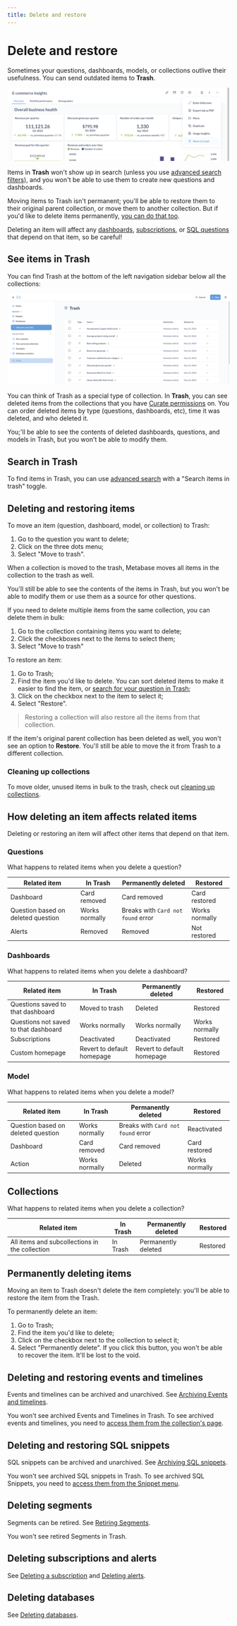 ```yaml
---
title: Delete and restore
---
```


# Delete and restore

Sometimes your questions, dashboards, models, or collections outlive their usefulness. You can send outdated items to **Trash**.

![Move to trash](./images/move-to-trash.png)

Items in **Trash** won't show up in search (unless you use [advanced search filters](./exploration.md)), and you won't be able to use them to create new questions and dashboards.

Moving items to Trash isn't permanent; you'll be able to restore them to their original parent collection, or move them to another collection. But if you'd like to delete items permanently, [you can do that too](#permanently-deleting-items).

Deleting an item will affect any [dashboards](../dashboards/introduction.md), [subscriptions](../dashboards/subscriptions.md), or [SQL questions](../questions/native-editor/referencing-saved-questions-in-queries.md) that depend on that item, so be careful!

## See items in Trash

You can find Trash at the bottom of the left navigation sidebar below all the collections:

![Trash](./images/trash.png)

You can think of Trash as a special type of collection. In **Trash**, you can see deleted items from the collections that you have [Curate permissions](../permissions/collections.md/#collection-permission-levels) on. You can order deleted items by type (questions, dashboards, etc), time it was deleted, and who deleted it.

You;'ll be able to see the contents of deleted dashboards, questions, and models in Trash, but you won't be able to modify them.

## Search in Trash

To find items in Trash, you can use [advanced search](./exploration.md) with a "Search items in trash" toggle.

## Deleting and restoring items

To move an item (question, dashboard, model, or collection) to Trash:

1. Go to the question you want to delete;
2. Click on the three dots menu;
3. Select "Move to trash".

When a collection is moved to the trash, Metabase moves all items in the collection to the trash as well.

You'll still be able to see the contents of the items in Trash, but you won't be able to modify them or use them as a source for other questions.

If you need to delete multiple items from the same collection, you can delete them in bulk:

1. Go to the collection containing items you want to delete;
2. Click the checkboxes next to the items to select them;
3. Select "Move to trash"

To restore an item:

1. Go to Trash;
2. Find the item you'd like to delete. You can sort deleted items to make it easier to find the item, or [search for your question in Trash](#search-in-trash);
3. Click on the checkbox next to the item to select it;
4. Select "Restore".

> Restoring a collection will also restore all the items from that collection.

If the item's original parent collection has been deleted as well, you won't see an option to **Restore**. You'll still be able to move the it from Trash to a different collection.

### Cleaning up collections

To move older, unused items in bulk to the trash, check out [cleaning up collections](./collections.md/#cleaning-up-collections).

## How deleting an item affects related items

Deleting or restoring an item will affect other items that depend on that item.

### Questions

What happens to related items when you delete a question?

| Related item                       | In Trash       | Permanently deleted                | Restored       |
| ---------------------------------- | -------------- | ---------------------------------- | -------------- |
| Dashboard                          | Card removed   | Card removed                       | Card restored  |
| Question based on deleted question | Works normally | Breaks with `Card not found` error | Works normally |
| Alerts                             | Removed        | Removed                            | Not restored   |

### Dashboards

What happens to related items when you delete a dashboard?

| Related item                          | In Trash                   | Permanently deleted        | Restored       |
| ------------------------------------- | -------------------------- | -------------------------- | -------------- |
| Questions saved to that dashboard     | Moved to trash             | Deleted                    | Restored       |
| Questions not saved to that dashboard | Works normally             | Works normally             | Works normally |
| Subscriptions                         | Deactivated                | Deactivated                | Restored       |
| Custom homepage                       | Revert to default homepage | Revert to default homepage | Restored       |

### Model

What happens to related items when you delete a model?

| Related item                       | In Trash       | Permanently deleted                | Restored       |
| ---------------------------------- | -------------- | ---------------------------------- | -------------- |
| Question based on deleted question | Works normally | Breaks with `Card not found` error | Reactivated    |
| Dashboard                          | Card removed   | Card removed                       | Card restored  |
| Action                             | Works normally | Deleted                            | Works normally |

## Collections

What happens to related items when you delete a collection?

| Related item                                   | In Trash | Permanently deleted | Restored |
| ---------------------------------------------- | -------- | ------------------- | -------- |
| All items and subcollections in the collection | In Trash | Permanently deleted | Restored |

## Permanently deleting items

Moving an item to Trash doesn't delete the item completely: you'll be able to restore the item from the Trash.

To permanently delete an item:

1. Go to Trash;
2. Find the item you'd like to delete;
3. Click on the checkbox next to the collection to select it;
4. Select "Permanently delete". If you click this button, you won't be able to recover the item. It'll be lost to the void.

## Deleting and restoring events and timelines

Events and timelines can be archived and unarchived. See [Archiving Events and timelines](events-and-timelines.md/#archiving-timelines).

You won't see archived Events and Timelines in Trash. To see archived events and timelines, you need to [access them from the collection's page](events-and-timelines.md/#view-archived-events-and-timelines).

## Deleting and restoring SQL snippets

SQL snippets can be archived and unarchived. See [Archiving SQL snippets](../questions/native-editor/sql-snippets.md/#archiving-snippets).

You won't see archived SQL snippets in Trash. To see archived SQL Snippets, you need to [access them from the Snippet menu](../questions/native-editor/sql-snippets.md/#snippet-menu).

## Deleting segments

Segments can be retired. See [Retiring Segments](../data-modeling/segments.md/#editing-and-retiring-segments).

You won't see retired Segments in Trash.

## Deleting subscriptions and alerts

See [Deleting a subscription](../dashboards/subscriptions.md/#deleting-a-subscription) and [Deleting alerts](../questions/alerts.md/#editing-and-deleting-alerts).

## Deleting databases

See [Deleting databases](../databases/connecting.md/#deleting-databases).
